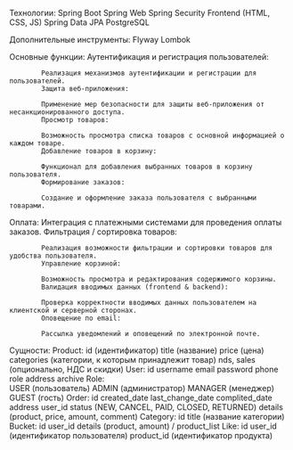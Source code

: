 Технологии:
            Spring Boot
            Spring Web
            Spring Security
            Frontend (HTML, CSS, JS)
            Spring Data JPA
            PostgreSQL
            
Дополнительные инструменты:
            Flyway
            Lombok
            
Основные функции:
            Аутентификация и регистрация пользователей:
            
            Реализация механизмов аутентификации и регистрации для пользователей.
            Защита веб-приложения:
            
            Применение мер безопасности для защиты веб-приложения от несанкционированного доступа.
            Просмотр товаров:
            
            Возможность просмотра списка товаров с основной информацией о каждом товаре.
            Добавление товаров в корзину:
            
            Функционал для добавления выбранных товаров в корзину пользователя.
            Формирование заказов:
            
            Создание и оформление заказа пользователя с выбранными товарами.
            
Оплата:
            Интеграция с платежными системами для проведения оплаты заказов.
            Фильтрация / сортировка товаров:
            
            Реализация возможности фильтрации и сортировки товаров для удобства пользователя.
            Управление корзиной:
            
            Возможность просмотра и редактирования содержимого корзины.
            Валидация вводимых данных (frontend & backend):
            
            Проверка корректности вводимых данных пользователем на клиентской и серверной сторонах.
            Оповещение по email:
            
            Рассылка уведомлений и оповещений по электронной почте.
            
Сущности:
          Product:
                  id (идентификатор)
                  title (название)
                  price (цена)
                  categories (категории, к которым принадлежит товар)
                  nds, sales (опционально, НДС и скидки)
          User:
                  id
                  username
                  email
                  password
                  phone
                  role
                  address
                  archive
          Role:  
                  USER (пользователь)
                  ADMIN (администратор)
                  MANAGER (менеджер)
                  GUEST (гость)
          Order:
                  id
                  created_date
                  last_change_date
                  complited_date
                  address
                  user_id
                  status (NEW, CANCEL, PAID, CLOSED, RETURNED)
                  details (product, price, amount, comment)
          Category:
                  id
                  title (название категории)
          Bucket:
                id
                user_id
                details (product, amount) / product_list
          Like:
                id
                user_id (идентификатор пользователя)
                product_id (идентификатор продукта)
